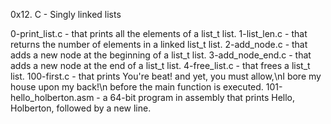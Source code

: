 0x12. C - Singly linked lists

0-print_list.c - that prints all the elements of a list_t list.
1-list_len.c - that returns the number of elements in a linked list_t list.
2-add_node.c - that adds a new node at the beginning of a list_t list.
3-add_node_end.c - that adds a new node at the end of a list_t list.
4-free_list.c - that frees a list_t list.
100-first.c - that prints You're beat! and yet, you must allow,\nI bore my house upon my back!\n before the main function is executed.
101-hello_holberton.asm - a 64-bit program in assembly that prints Hello, Holberton, followed by a new line.
